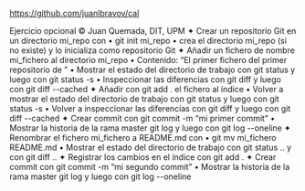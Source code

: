 https://github.com/juanlbravov/cal

Ejercicio opcional
© Juan Quemada, DIT, UPM
✦ Crear un repositorio Git en un directorio mi_repo con
• git init mi_repo
• crea el directorio mi_repo (si no existe) y lo inicializa como repositorio Git
✦ Añadir un fichero de nombre mi_fichero al directorio mi_repo
• Contenido: “El primer fichero del primer repositorio de <nombre apellido>”
• Mostrar el estado del directorio de trabajo con git status y luego con git status -s
• Inspeccionar las diferencias con git diff y luego con git diff --cached
✦ Añadir con git add . el fichero al índice
• Volver a mostrar el estado del directorio de trabajo con git status y luego con git status -s
• Volver a inspeccionar las diferencias con git diff y luego con git diff --cached
✦ Crear commit con git commit -m “mi primer commit”
• Mostrar la historia de la rama master git log y luego con git log --oneline
✦ Renombrar el fichero mi_fichero a README.md con
• git mv mi_fichero README.md
• Mostrar el estado del directorio de trabajo con git status .. y con git diff ..
✦ Registrar los cambios en el índice con git add .
✦ Crear commit con git commit -m “mi segundo commit”
• Mostrar la historia de la rama master git log y luego con git log --oneline

